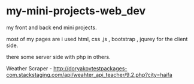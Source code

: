 # my-mini-projects-web_dev
my front and back end mini projects.

most of my pages are  i used html, css ,js , bootstrap , jqurey for the client side.

there some server side with php in others.

Weather Scraper - http://doryakovtestpackages-com.stackstaging.com/api/weahter_api_teacher/9.2.php?city=haifa

